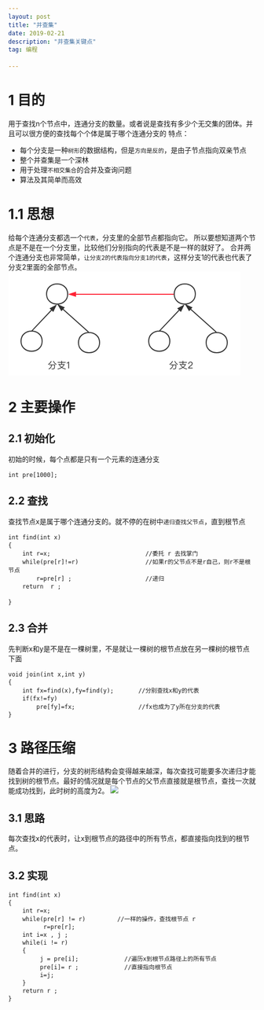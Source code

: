 ```yaml
---
layout: post
title: "并查集"
date: 2019-02-21
description: "并查集关键点"
tag: 编程

---
```


# 1 目的
用于查找n个节点中，连通分支的数量。或者说是查找有多少个无交集的团体。并且可以很方便的查找每个个体是属于哪个连通分支的
特点：
- 每个分支是一种`树形`的数据结构，但是`方向是反的`，是由子节点指向双亲节点
- 整个并查集是一个深林
- 用于处理`不相交集合`的合并及查询问题
- 算法及其简单而高效

# 1.1 思想
给每个连通分支都选一个`代表`，分支里的全部节点都指向它。 所以要想知道两个节点是不是在一个分支里，比较他们分别指向的代表是不是一样的就好了。
合并两个连通分支也非常简单，`让分支2的代表指向分支1的代表`，这样分支1的代表也代表了分支2里面的全部节点。
<img src="/images/posts/并查集合并.png" > 

# 2 主要操作

## 2.1 初始化
初始的时候，每个点都是只有一个元素的连通分支
```
int pre[1000];
```

## 2.2 查找
查找节点x是属于哪个连通分支的。就不停的在树中`递归查找父节点`，直到根节点
```
int find(int x)                        
{
    int r=x;                           //委托 r 去找掌门
    while(pre[r]!=r)                   //如果r的父节点不是r自己，则r不是根节点
        r=pre[r] ;                     //递归
    return  r ;                        

}
```

## 2.3 合并
先判断x和y是不是在一棵树里，不是就让一棵树的根节点放在另一棵树的根节点下面
```
void join(int x,int y)               
{
    int fx=find(x),fy=find(y);       //分别查找x和y的代表 
    if(fx!=fy)
        pre[fy]=fx;                  //fx也成为了y所在分支的代表
}
```

# 3 路径压缩
随着合并的进行，分支的树形结构会变得越来越深，每次查找可能要多次递归才能找到树的根节点。最好的情况就是每个节点的父节点直接就是根节点，查找一次就能成功找到，此时树的高度为2。
![](http://hi.csdn.net/attachment/201107/29/0_131190167189S8.gif)

## 3.1 思路
每次查找x的代表时，让x到根节点的路径中的所有节点，都直接指向找到的根节点。
## 3.2 实现
```
int find(int x)                    
{ 
    int r=x;
    while(pre[r] != r)         //一样的操作，查找根节点 r
          r=pre[r];
    int i=x , j ;
    while(i != r)                
    {
         j = pre[i];             //遍历x到根节点路径上的所有节点
         pre[i]= r ;             //直接指向根节点
         i=j;
    }
    return r ;
}
```
